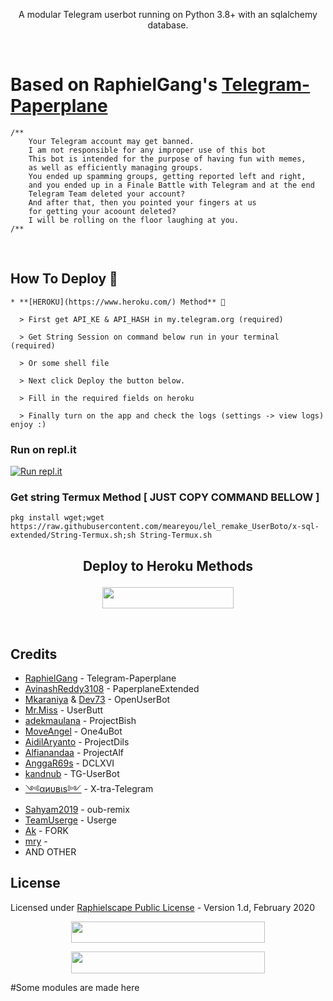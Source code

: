 <p
<h3 align="center">A modular Telegram userbot running on Python 3.8+ with an sqlalchemy database.</h3>
<p align="center">&nbsp;</p>

# Based on RaphielGang's [Telegram-Paperplane](https://github.com/RaphielGang/Telegram-Paperplane)

```
/**
    Your Telegram account may get banned.
    I am not responsible for any improper use of this bot
    This bot is intended for the purpose of having fun with memes,
    as well as efficiently managing groups.
    You ended up spamming groups, getting reported left and right,
    and you ended up in a Finale Battle with Telegram and at the end
    Telegram Team deleted your account?
    And after that, then you pointed your fingers at us
    for getting your acoount deleted?
    I will be rolling on the floor laughing at you.
/**
```
<br>

## How To Deploy 👷
```
* **[HEROKU](https://www.heroku.com/) Method** 🔧

  > First get API_KE & API_HASH in my.telegram.org (required)

  > Get String Session on command below run in your terminal (required)
  
  > Or some shell file 

  > Next click Deploy the button below. 

  > Fill in the required fields on heroku

  > Finally turn on the app and check the logs (settings -> view logs) enjoy :)
```

### Run on repl.it
[![Run repl.it](https://img.shields.io/badge/run-string__session.py-blue?style=for-the-badge&logo=repl.it)](https://repl.it/@meareyou/Get-Telethon-StringTelegram?__cf_chl_jschl_tk__=9775ea627640851fbae7d58665f1a64d143bee8a-1612228454-0-ARo9PFFgX6neOxX_58HyGb8ETaPlOkpX5Y-J1AzE9PmptqA79Q6sS8dLgeI6CayQSJcTDKI4GjFsl-RHTbKHmD9q0ezEAMH449xMeGO2wcJ47gvCfg64hReYNm1rs60BAgtN1J5BYLKNowGCZ1qJj9XxOBepNWiQ_tcQtFtZbo7RTzpFFH84orv7AbtWEXzUOhW_mApnPlsJFhnTcJSH5Qxb-TQ-EgKC2JOj-YAq9PhTLQoXEcTZqvAd0_ZFGQonbyfeGSfM4i58s1Y-Wk2648gPUjWygGjrEVB87uEoRo2O4JT9hk1amSuYgKRQz9tgYoKCaxilM16hZH_8umdtAxRyErw4my_2IOtM9gtTnlcj#.replit)

### Get string Termux Method [ JUST COPY COMMAND BELLOW ]

```
pkg install wget;wget https://raw.githubusercontent.com/meareyou/lel_remake_UserBoto/x-sql-extended/String-Termux.sh;sh String-Termux.sh
```


## <p align="center">Deploy to Heroku Methods</p>


<p align="center"><a href="https://heroku.com/deploy?template=https://github.com/meareyou/lel_remake_UserBoto/tree/x-sql-extended"> <img src="https://img.shields.io/badge/Deploy%20To%20Heroku-magenta?style=flat&logo=heroku" width="210" height="34.45" /></a></p>

<br>
</p>

## Credits
*   [RaphielGang](https://github.com/RaphielGang) - Telegram-Paperplane
*   [AvinashReddy3108](https://github.com/AvinashReddy3108) - PaperplaneExtended
*   [Mkaraniya](https://github.com/mkaraniya) & [Dev73](https://github.com/Devp73) - OpenUserBot
*   [Mr.Miss](https://github.com/keselekpermen69) - UserButt
*   [adekmaulana](https://github.com/adekmaulana) - ProjectBish
*   [MoveAngel](https://github.com/MoveAngel) - One4uBot
*   [AidilAryanto](https://github.com/aidilaryanto) - ProjectDils 
*   [Alfianandaa](https://github.com/alfianandaa/ProjectAlf) - ProjectAlf
*   [AnggaR69s](https://github.com/GengKapak/DCLXVI) - DCLXVI
*   [kandnub](https://github.com/kandnub) - TG-UserBot
*   [༺αиυвιѕ༻](https://github.com/Dark-Princ3) - X-tra-Telegram
*   [Sahyam2019](https://github.com/sahyam2019/oub-remix) - oub-remix
*   [TeamUserge](https://github.com/UsergeTeam/Userge) - Userge
*   [Ak](https://github.com/X-Newbie/XBot-Remix) - FORK
*   [mry](https://gihub.com/meareyou/lel_remake_UserBoto) - 
*   AND OTHER

## License
Licensed under [Raphielscape Public License](https://github.com/meareyou/lel_remake_UserBoto/blob/x-sql-extended/LICENSE) - Version 1.d, February 2020

<p align="center"><a href="https://t.me/Si_Ilham"> <img src="https://img.shields.io/badge/Sang%20Editod%20Berkentod-blue?style=flat&logo=telegram" width="310" height="34.45" /></a></p>
<p align="center"><a href="https://t.me/adayangsagne"> <img src="https://img.shields.io/badge/Contributors%20Berkentod-cyan?style=flat&logo=telegram" width="310" height="34.45" /></a></p>

#Some modules are made here
